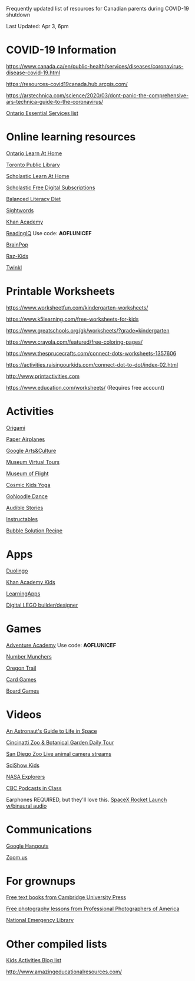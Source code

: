 Frequently updated list of resources for Canadian parents during COVID-19 shutdown

Last Updated: Apr 3, 6pm

# COVID-19 Information

https://www.canada.ca/en/public-health/services/diseases/coronavirus-disease-covid-19.html

https://resources-covid19canada.hub.arcgis.com/

https://arstechnica.com/science/2020/03/dont-panic-the-comprehensive-ars-technica-guide-to-the-coronavirus/

[Ontario Essential Services list](https://www.ontario.ca/page/list-essential-workplaces)

# Online learning resources

[Ontario Learn At Home](https://www.ontario.ca/page/learn-at-home)

[Toronto Public Library](https://torontopubliclibrary.typepad.com/digital-services/2020/03/38-ways-to-use-the-library-from-home.html)

[Scholastic Learn At Home](https://classroommagazines.scholastic.com/support/learnathome.html)

[Scholastic Free Digital Subscriptions](http://scholastic.ca/education/free_digital_resources/)

[Balanced Literacy Diet](https://www.oise.utoronto.ca/balancedliteracydiet/Home/index.html)

[Sightwords](https://sightwords.com/sight-words/games/)

[Khan Academy](https://www.khanacademy.org/)

[ReadingIQ](www.ReadingIQ.com/redeem) Use code: **AOFLUNICEF**

[BrainPop](https://go.brainpop.com/COVID19)

[Raz-Kids](https://www.learninga-z.com/site/lp2/covid19?utm_source=razkids&utm_medium=banner&utm_campaign=90_day)

[Twinkl](https://www.twinkl.ca/)

# Printable Worksheets

https://www.worksheetfun.com/kindergarten-worksheets/

https://www.k5learning.com/free-worksheets-for-kids

https://www.greatschools.org/gk/worksheets/?grade=kindergarten

https://www.crayola.com/featured/free-coloring-pages/

https://www.thesprucecrafts.com/connect-dots-worksheets-1357606

https://activities.raisingourkids.com/connect-dot-to-dot/index-02.html

http://www.printactivities.com

https://www.education.com/worksheets/  (Requires free account)

# Activities

[Origami](https://www.origamiway.com/)

[Paper Airplanes](https://www.foldnfly.com/)

[Google Arts&Culture](https://artsandculture.google.com/)

[Museum Virtual Tours](https://www.travelandleisure.com/attractions/museums-galleries/museums-with-virtual-tours)

[Museum of Flight](https://www.museumofflight.org/Explore-The-Museum/Virtual-Museum-Online)

[Cosmic Kids Yoga](https://www.youtube.com/user/CosmicKidsYoga)

[GoNoodle Dance](https://family.gonoodle.com/)

[Audible Stories](https://stories.audible.com/discovery)

[Instructables](https://www.instructables.com/)

[Bubble Solution Recipe](bubble-recipe.md)

# Apps

[Duolingo](https://www.duolingo.com/)

[Khan Academy Kids](https://learn.khanacademy.org/khan-academy-kids/)

[LearningApps](https://learningapps.org/)

[Digital LEGO builder/designer](https://www.bricklink.com/v2/build/studio.page)

# Games

[Adventure Academy](https://www.AdventureAcademy.com/redeem) Use code: **AOFLUNICEF**

[Number Munchers](https://archive.org/details/msdos_Number_Munchers_1990)

[Oregon Trail](https://archive.org/details/msdos_Oregon_Trail_The_1990)

[Card Games](http://playingcards.io/)

[Board Games](https://en.boardgamearena.com/)

# Videos

[An Astronaut's Guide to Life in Space ](https://www.youtube.com/playlist?list=PLPfak9ofGSn9vOEkIz328i4xQQq7e0kjc)

[Cincinatti Zoo & Botanical Garden Daily Tour](https://www.youtube.com/user/CincinnatiZooTube)

[San Diego Zoo Live animal camera streams](https://animals.sandiegozoo.org/live-cams)

[SciShow Kids](https://www.youtube.com/user/scishowkids)

[NASA Explorers](https://www.youtube.com/playlist?list=PL2aBZuCeDwlQDM6x6FpHE_X0iL7hvoRpR)

[CBC Podcasts in Class](https://www.cbc.ca/radio/podcastnews/cbc-podcasts-in-class-free-education-resources-for-canadian-kids-1.5264962)

Earphones REQUIRED, but they'll love this. [SpaceX Rocket Launch w/binaural audio](https://youtu.be/x7uQ8OWiheM?t=598)

# Communications

[Google Hangouts](https://hangouts.google.com/)

[Zoom.us](https://zoom.us)

# For grownups

[Free text books from Cambridge University Press](https://www.cambridge.org/core/what-we-publish/textbooks)

[Free photography lessons from Professional Photographers of America](https://www.ppa.com/education-unlocked)

[National Emergency Library](https://archive.org/details/nationalemergencylibrary)

# Other compiled lists

[Kids Activities Blog list](https://kidsactivitiesblog.com/135609/list-of-education-companies-offering-free-subscriptions/)

http://www.amazingeducationalresources.com/

